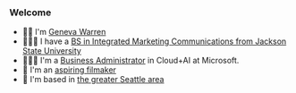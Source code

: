 ### Welcome
 
* 👋🏽 I'm [Geneva Warren](www.linkedin.com/in/geneva-warren-8781504b) 
* 👩🏽‍🎓 I have a [BS in Integrated Marketing Communications from Jackson State University](https://www.jsums.edu/)
* 👩🏽‍💻 I'm a [Business Administrator](https://www.microsoft.com/en-us/ai) in Cloud+AI at Microsoft.
* 🎨 I'm an [aspiring filmaker](https://youtu.be/0k3acPOjAqo?si=nSHVTjiNfMn3RIPf)
* 🗽 I'm based in [the greater Seattle area](https://visitseattle.org/)

<!--
**gwarren21/gwarren21** is a ✨ _special_ ✨ repository because its `README.md` (this file) appears on your GitHub profile.

Here are some ideas to get you started:

- 🔭 I’m currently working on ...
- 🌱 I’m currently learning ...
- 👯 I’m looking to collaborate on ...
- 🤔 I’m looking for help with ...
- 💬 Ask me about ...
- 📫 How to reach me: ...
- 😄 Pronouns: ...
- ⚡ Fun fact: ...
-->
